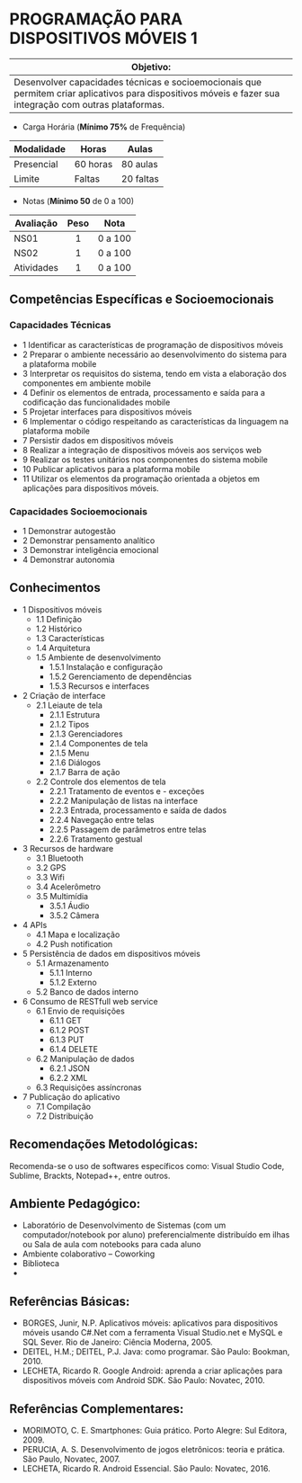 #  PROGRAMAÇÃO PARA DISPOSITIVOS MÓVEIS 1

|Objetivo:|
|-|
|Desenvolver capacidades técnicas e socioemocionais que permitem criar aplicativos para dispositivos móveis e fazer sua integração com outras plataformas.|

- Carga Horária (**Mínimo 75%** de Frequência)

|Modalidade|Horas|Aulas|
|-|-|-|
|Presencial|60 horas|80 aulas|
|Limite|Faltas|20 faltas|

- Notas (**Mínimo 50** de 0 a 100)

|Avaliação|Peso|Nota|
|-|:-:|:-:|
|NS01|1|0 a 100|
|NS02|1|0 a 100|
|Atividades|1|0 a 100|

## Competências Específicas e Socioemocionais

### Capacidades Técnicas
- 1 Identificar as características de programação de dispositivos móveis 
- 2 Preparar o ambiente necessário ao desenvolvimento do sistema para a plataforma mobile 
- 3 Interpretar os requisitos do sistema, tendo em vista a elaboração dos componentes em ambiente mobile 
- 4 Definir os elementos de entrada, processamento e saída para a codificação das funcionalidades mobile 
- 5 Projetar interfaces para dispositivos móveis
- 6 Implementar o código respeitando as características da linguagem na plataforma mobile 
- 7 Persistir dados em dispositivos móveis
- 8 Realizar a integração de dispositivos móveis aos serviços web 
- 9 Realizar os testes unitários nos componentes do sistema mobile 
- 10 Publicar aplicativos para a plataforma mobile 
- 11 Utilizar os elementos da programação orientada a objetos em aplicações para dispositivos móveis.

### Capacidades Socioemocionais
- 1 Demonstrar autogestão
- 2 Demonstrar pensamento analítico
- 3 Demonstrar inteligência emocional
- 4 Demonstrar autonomia

## Conhecimentos
- 1 Dispositivos móveis 
  - 1.1 Definição 
  - 1.2 Histórico 
  - 1.3 Características 
  - 1.4 Arquitetura  
  - 1.5 Ambiente de desenvolvimento 
    - 1.5.1 Instalação e configuração 
    - 1.5.2 Gerenciamento de dependências 
    - 1.5.3 Recursos e interfaces 
- 2 Criação de interface 
  - 2.1 Leiaute de tela 
    - 2.1.1 Estrutura 
    - 2.1.2 Tipos 
    - 2.1.3 Gerenciadores 
    - 2.1.4 Componentes de tela 
    - 2.1.5 Menu 
    - 2.1.6 Diálogos  
    - 2.1.7 Barra de ação 
  - 2.2 Controle dos elementos de tela 
    - 2.2.1 Tratamento de eventos e - exceções 
    - 2.2.2 Manipulação de listas na interface 
    - 2.2.3 Entrada, processamento e saída de dados 
    - 2.2.4 Navegação entre telas 
    - 2.2.5 Passagem de parâmetros entre telas 
    - 2.2.6 Tratamento gestual
- 3 Recursos de hardware 
  - 3.1 Bluetooth 
  - 3.2 GPS 
  - 3.3 Wifi 
  - 3.4 Acelerômetro 
  - 3.5 Multimídia 
    - 3.5.1 Áudio 
    - 3.5.2 Câmera 
- 4 APIs 
  - 4.1 Mapa e localização 
  - 4.2 Push notification
- 5 Persistência de dados em dispositivos móveis 
  - 5.1 Armazenamento 
    - 5.1.1 Interno 
    - 5.1.2 Externo 
  - 5.2 Banco de dados interno
- 6 Consumo de RESTfull web service 
  - 6.1 Envio de requisições
    - 6.1.1 GET 
    - 6.1.2 POST 
    - 6.1.3 PUT 
    - 6.1.4 DELETE 
  - 6.2 Manipulação de dados 
    - 6.2.1 JSON
    - 6.2.2 XML
  - 6.3 Requisições assíncronas
- 7 Publicação do aplicativo
  - 7.1 Compilação 
  - 7.2 Distribuição

## Recomendações Metodológicas:
Recomenda-se o uso de softwares específicos como: Visual Studio Code, Sublime, Brackts, Notepad++, entre outros.

## Ambiente Pedagógico:
- Laboratório de Desenvolvimento de Sistemas (com um computador/notebook por aluno) preferencialmente distribuído em ilhas ou Sala de aula com notebooks para cada aluno
- Ambiente colaborativo – Coworking
- Biblioteca
- 
## Referências Básicas:
- BORGES, Junir, N.P. Aplicativos móveis: aplicativos para dispositivos móveis usando C#.Net com a ferramenta Visual Studio.net e MySQL e SQL Sever. Rio de Janeiro: Ciência Moderna, 2005. 
- DEITEL, H.M.; DEITEL, P.J. Java: como programar. São Paulo: Bookman, 2010.
- LECHETA, Ricardo R. Google Android: aprenda a criar aplicações para dispositivos móveis com Android SDK. São Paulo: Novatec, 2010. 

## Referências Complementares:
- MORIMOTO, C. E. Smartphones: Guia prático. Porto Alegre: Sul Editora, 2009. 
- PERUCIA, A. S. Desenvolvimento de jogos eletrônicos: teoria e prática. São Paulo, Novatec, 2007. 
- LECHETA, Ricardo R. Android Essencial. São Paulo: Novatec, 2016.

